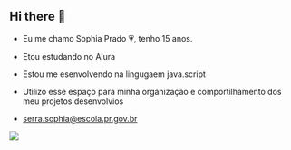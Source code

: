 ## Hi there 👋 

- Eu me chamo Sophia Prado 💗, tenho 15 anos.
- Etou estudando no Alura
- Estou me esenvolvendo na lingugaem java.script
- Utilizo esse espaço para minha organização e comportilhamento dos meu projetos desenvolvios

- serra.sophia@escola.pr.gov.br

![](https://media1.tenor.com/m/VbTdTIdKB9sAAAAd/stuckslxteen-monkey.gif)

